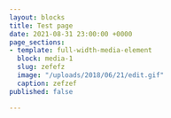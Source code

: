 ```yaml
---
layout: blocks
title: Test page
date: 2021-08-31 23:00:00 +0000
page_sections:
- template: full-width-media-element
  block: media-1
  slug: zefefz
  image: "/uploads/2018/06/21/edit.gif"
  caption: zefzef
published: false

---
```

